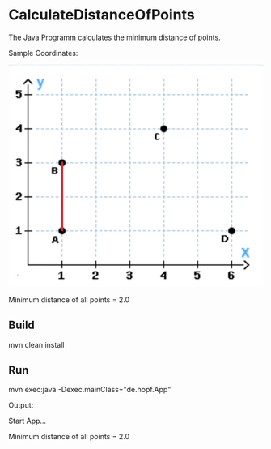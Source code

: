 # CalculateDistanceOfPoints
The Java Programm calculates the minimum distance of points.

Sample Coordinates: 

![Coordinates](src/main/resources/Coordinates.png "Coordinates")

Minimum distance of all points = 2.0

## Build
mvn clean install

## Run
mvn exec:java -Dexec.mainClass="de.hopf.App"

Output:

Start App...

Minimum distance of all points = 2.0
